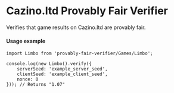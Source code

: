 # Cazino.ltd Provably Fair Verifier

Verifies that game results on Cazino.ltd are provably fair.

#### Usage example
```
import Limbo from 'provably-fair-verifier/Games/Limbo';

console.log(new Limbo().verify({
    serverSeed: 'example_server_seed',
    clientSeed: 'example_client_seed',
    nonce: 0
})); // Returns "1.07"
```
